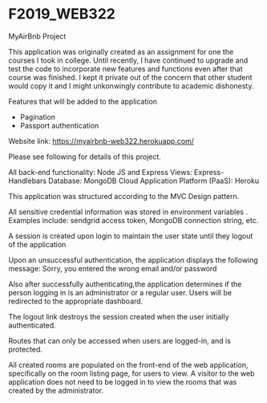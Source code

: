 # F2019_WEB322
MyAirBnb Project

This application was originally created as an assignment for one the courses I took in college. 
Until recently, I have continued to upgrade and test the code to incorporate new features 
and functions even after that course was finished. 
I kept it private out of the concern that other student would copy it and I might unkonwingly 
contribute to academic dishonesty. 

Features that will be added to the application
- Pagination
- Passport authentication



Website link: https://myairbnb-web322.herokuapp.com/



Please see following for details of this project.

All back-end functionality: Node JS and Express
Views: Express-Handlebars
Database: MongoDB
Cloud Application Platform (PaaS): Heroku


This application was structured according to the MVC Design pattern.

All sensitive credential information was stored in environment variables .
Examples include: sendgrid access token, MongoDB connection string, etc.

A session is created upon login to maintain the user state until they
logout of the application

Upon an unsuccessful authentication, the application displays the following
message: Sorry, you entered the wrong email and/or password

Also after successfully authenticating,the application determines if the person
logging in is an administrator or a regular user. Users will be redirected to the
appropriate dashboard.

The logout link destroys the session created when the user initially
authenticated.

Routes that can only be accessed when users are logged-in, and is protected.

All created rooms are populated on the front-end of the web application,
specifically on the room listing page, for users to view. A visitor to the web application does not need to be logged in
to view the rooms that was created by the administrator.
